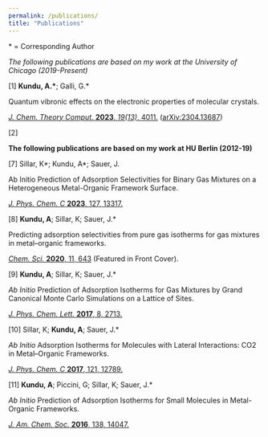 ```yaml
---
permalink: /publications/
title: "Publications"
---
```


\* =  Corresponding Author

*The following publications are based on my work at the University of Chicago (2019-Present)*

[1] **Kundu, A.\***; Galli, G.\*

Quantum vibronic effects on the electronic properties of molecular 
crystals. 

[*J. Chem. Theory Comput.* **2023**, *19(13)*, 4011.](https://doi.org/10.1021/acs.jctc.3c00424) 
([arXiv:2304.13687](https://arxiv.org/abs/2304.13687))

[2] 


**The following publications are based on my work at HU Berlin (2012-19)**

[7] Sillar, K\*; Kundu, A\*; Sauer, J.

Ab Initio Prediction of Adsorption Selectivities for Binary Gas Mixtures on a
Heterogeneous Metal-Organic Framework Surface.

[*J. Phys. Chem. C* **2023**, 127, 13317.](https://doi.org/10.1021/acs.jpcc.3c02494)

[8] **Kundu, A**; Sillar, K; Sauer, J.\*

Predicting adsorption selectivities from pure gas isotherms for 
gas mixtures in metal–organic frameworks.

[*Chem. Sci.* **2020**, 11, 643](https://doi.org/10.1039/C9SC03008E) (Featured in Front Cover).
 
[9] **Kundu, A**; Sillar, K; Sauer, J.\* 

*Ab Initio* Prediction of Adsorption Isotherms for Gas Mixtures 
by Grand Canonical Monte Carlo Simulations on a Lattice of Sites. 

[*J. Phys. Chem. Lett.* **2017**, 8, 2713.](https://doi.org/10.1021/acs.jpclett.7b01205) 

[10] Sillar, K; **Kundu, A**; Sauer, J.\*

*Ab Initio* Adsorption Isotherms for Molecules with Lateral Interactions: 
CO2 in Metal–Organic Frameworks.

[*J. Phys. Chem. C* **2017**, 121, 12789.](https://doi.org/10.1021/acs.jpcc.7b02806)

[11] **Kundu, A**; Piccini, G; Sillar, K; Sauer, J.\*

*Ab Initio* Prediction of Adsorption Isotherms for Small Molecules in 
Metal-Organic Frameworks.

[*J. Am. Chem. Soc.* **2016**, 138, 14047.](https://doi.org/10.1021/jacs.6b08646)


